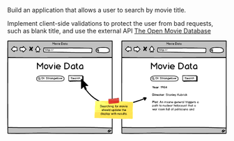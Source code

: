 Build an application that allows a user to search by movie title.

Implement client-side validations to protect the user from bad requests, such as blank title, and use the external API [The Open Movie Database](http://www.omdbapi.com/ "OMDb API - The Open Movie Database")

![sketch of app](./img/movie_data.png)